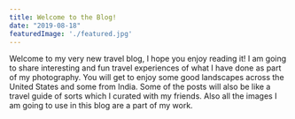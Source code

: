 ```yaml
---
title: Welcome to the Blog!
date: "2019-08-18"
featuredImage: './featured.jpg'
---
```


Welcome to my very new travel blog, I hope you enjoy reading it! I am going to share interesting and fun travel experiences of what I have done as part of my photography. You will get to enjoy some good landscapes across the United States and some from India. Some of the posts will also be like a travel guide of sorts which I curated with my friends. Also all the images I am going to use in this blog are a part of my work.

<!-- end -->

